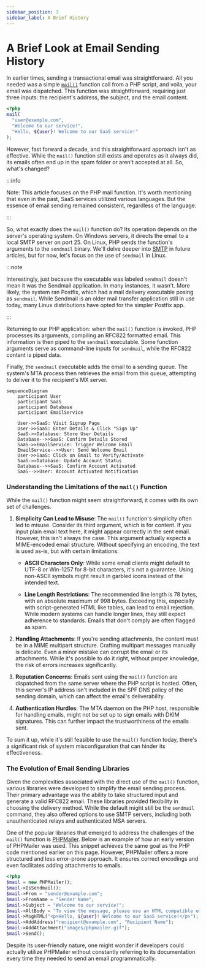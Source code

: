 ```yaml
---
sidebar_position: 3
sidebar_label: A Brief History
---
```


# A Brief Look at Email Sending History

In earlier times, sending a transactional email was straightforward. All you needed was a simple [`mail()`](https://www.php.net/manual/en/function.mail.php) function call from a PHP script, and voila, your email was dispatched. This function was straightforward, requiring just three inputs: the recipient's address, the subject, and the email content.

```php
<?php
mail(
  "user@example.com",
  "Welcome to our service!",
  "Hello, ${user}! Welcome to our SaaS service!"
);
```

However, fast forward a decade, and this straightforward approach isn't as effective. While the `mail()` function still exists and operates as it always did, its emails often end up in the spam folder or aren't accepted at all. So, what's changed?

:::info

Note: This article focuses on the PHP mail function. It's worth mentioning that even in the past, SaaS services utilized various languages. But the essence of email sending remained consistent, regardless of the language.

:::

So, what exactly does the `mail()` function do? Its operation depends on the server's operating system. On Windows servers, it directs the email to a local SMTP server on port 25. On Linux, PHP sends the function's arguments to the `sendmail` binary. We'll delve deeper into [SMTP](../terms/smtp) in future articles, but for now, let's focus on the use of `sendmail` in Linux.

:::note

Interestingly, just because the executable was labeled `sendmail` doesn't mean it was the Sendmail application. In many instances, it wasn't. More likely, the system ran Postfix, which had a mail delivery executable posing as `sendmail`. While Sendmail is an older mail transfer application still in use today, many Linux distributions have opted for the simpler Postfix app.

:::

Returning to our PHP application: when the `mail()` function is invoked, PHP processes its arguments, compiling an RFC822 formatted email. This information is then piped to the `sendmail` executable. Some function arguments serve as command-line inputs for `sendmail`, while the RFC822 content is piped data.

Finally, the `sendmail` executable adds the email to a sending queue. The system's MTA process then retrieves the email from this queue, attempting to deliver it to the recipient's MX server.

```mermaid
sequenceDiagram
    participant User
    participant SaaS
    participant Database
    participant EmailService

    User->>SaaS: Visit Signup Page
    User->>SaaS: Enter Details & Click "Sign Up"
    SaaS->>Database: Store User Details
    Database-->>SaaS: Confirm Details Stored
    SaaS->>EmailService: Trigger Welcome Email
    EmailService-->>User: Send Welcome Email
    User->>SaaS: Click on Email to Verify/Activate
    SaaS->>Database: Update Account Status
    Database-->>SaaS: Confirm Account Activated
    SaaS-->>User: Account Activated Notification
```

### Understanding the Limitations of the `mail()` Function

While the `mail()` function might seem straightforward, it comes with its own set of challenges.

1. **Simplicity Can Lead to Misuse**: The `mail()` function's simplicity often led to misuse. Consider its third argument, which is for content. If you input plain email text here, it might appear correctly in the sent email. However, this isn't always the case. This argument actually expects a MIME-encoded email structure. Without specifying an encoding, the text is used as-is, but with certain limitations:

   - **ASCII Characters Only**: While some email clients might default to UTF-8 or Win-1257 for 8-bit characters, it's not a guarantee. Using non-ASCII symbols might result in garbled icons instead of the intended text.

   - **Line Length Restrictions**: The recommended line length is 78 bytes, with an absolute maximum of 998 bytes. Exceeding this, especially with script-generated HTML like tables, can lead to email rejection. While modern systems can handle longer lines, they still expect adherence to standards. Emails that don't comply are often flagged as spam.

2. **Handling Attachments**: If you're sending attachments, the content must be in a MIME multipart structure. Crafting multipart messages manually is delicate. Even a minor mistake can corrupt the email or its attachments. While it's possible to do it right, without proper knowledge, the risk of errors increases significantly.

3. **Reputation Concerns**: Emails sent using the `mail()` function are dispatched from the same server where the PHP script is hosted. Often, this server's IP address isn't included in the SPF DNS policy of the sending domain, which can affect the email's deliverability.

4. **Authentication Hurdles**: The MTA daemon on the PHP host, responsible for handling emails, might not be set up to sign emails with DKIM signatures. This can further impact the trustworthiness of the emails sent.

To sum it up, while it's still feasible to use the `mail()` function today, there's a significant risk of system misconfiguration that can hinder its effectiveness.

### The Evolution of Email Sending Libraries

Given the complexities associated with the direct use of the `mail()` function, various libraries were developed to simplify the email sending process. Their primary advantage was the ability to take structured input and generate a valid RFC822 email. These libraries provided flexibility in choosing the delivery method. While the default might still be the `sendmail` command, they also offered options to use SMTP servers, including both unauthenticated relays and authenticated MSA servers.

One of the popular libraries that emerged to address the challenges of the `mail()` function is [PHPMailer](https://github.com/PHPMailer/PHPMailer). Below is an example of how an early version of PHPMailer was used. This snippet achieves the same goal as the PHP code mentioned earlier on this page. However, PHPMailer offers a more structured and less error-prone approach. It ensures correct encodings and even facilitates adding attachments to emails.

```php
<?php
$mail = new PHPMailer();
$mail->IsSendmail();
$mail->From = "sender@example.com";
$mail->FromName = "Sender Name";
$mail->Subject = "Welcome to our service!";
$mail->AltBody = "To view the message, please use an HTML compatible email viewer!";
$mail->MsgHTML("<p>Hello, ${user}! Welcome to our SaaS service!</p>");
$mail->AddAddress("recipient@example.com", "Recipient Name");
$mail->AddAttachment("images/phpmailer.gif");
$mail->Send();
```

Despite its user-friendly nature, one might wonder if developers could actually utilize PHPMailer without constantly referring to its documentation every time they needed to send an email programmatically.

